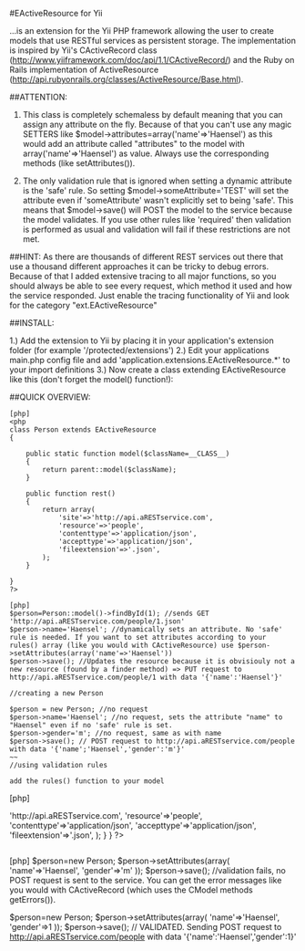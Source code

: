 #EActiveResource for Yii

...is an extension for the Yii PHP framework allowing the user to create models that use RESTful services as persistent storage.
The implementation is inspired by Yii's CActiveRecord class (http://www.yiiframework.com/doc/api/1.1/CActiveRecord/) and the Ruby on Rails implementation of ActiveResource (http://api.rubyonrails.org/classes/ActiveResource/Base.html).

##ATTENTION: 
1. This class is completely schemaless by default meaning that you can assign any attribute on the fly. Because of that you can't use any magic SETTERS like
$model->attributes=array('name'=>'Haensel') as this would add an attribute called "attributes" to the model with array('name'=>'Haensel') as value. 
Always use the corresponding methods (like setAttributes()).

2. The only validation rule that is ignored when setting a dynamic attribute is the 'safe' rule. So setting $model->someAttribute='TEST' will set the
attribute even if 'someAttribute' wasn't explicitly set to being 'safe'. This means that $model->save() will POST the model to the service because the model validates.
If you use other rules like 'required' then validation is performed as usual and validation will fail if these restrictions are not met.

##HINT:
As there are thousands of different REST services out there that use a thousand different approaches it can be tricky to debug errors. Because of that I added extensive
tracing to all major functions, so you should always be able to see every request, which method it used and how the service responded. Just enable the tracing functionality of Yii
and look for the category "ext.EActiveResource"

##INSTALL:

1.) Add the extension to Yii by placing it in your application's extension folder (for example '/protected/extensions')
2.) Edit your applications main.php config file and add 'application.extensions.EActiveResource.*' to your import definitions
3.) Now create a class extending EActiveResource like this (don't forget the model() function!):

##QUICK OVERVIEW:

~~~
[php]
<php
class Person extends EActiveResource
{

    public static function model($className=__CLASS__)
    {
        return parent::model($className);
    }

    public function rest()
    {
        return array(
            'site'=>'http://api.aRESTservice.com',
            'resource'=>'people',
            'contenttype'=>'application/json',
            'accepttype'=>'application/json',
            'fileextension'=>'.json',
        );
    }
    
}
?>
~~~
~~~
[php]
$person=Person::model()->findById(1); //sends GET 'http://api.aRESTservice.com/people/1.json'
$person->name='Haensel'; //dynamically sets an attribute. No 'safe' rule is needed. If you want to set attributes according to your rules() array (like you would with CActiveResource) use $person->setAttributes(array('name'=>'Haensel'))
$person->save(); //Updates the resource because it is obvisiouly not a new resource (found by a finder method) => PUT request to http://api.aRESTservice.com/people/1 with data '{'name':'Haensel'}'

//creating a new Person

$person = new Person; //no request
$person->name='Haensel'; //no request, sets the attribute "name" to "Haensel" even if no 'safe' rule is set.
$person->gender='m'; //no request, same as with name
$person->save(); // POST request to http://api.aRESTservice.com/people with data '{'name';'Haensel','gender':'m'}'
~~
//using validation rules

add the rules() function to your model

~~~
[php]
<?php
class Person extends EActiveResource
{

    public static function model($className=__CLASS__)
    {
        return parent::model($className);
    }
    
    public function rules()
    {
    	return array(
    		array('name','required');
    		array('gender','numerical');
    	);
    }

    public function rest()
    {
        return array(
            'site'=>'http://api.aRESTservice.com',
            'resource'=>'people',
            'contenttype'=>'application/json',
            'accepttype'=>'application/json',
            'fileextension'=>'.json',
        );
    }
    
}
?>
~~~
~~~
[php]
$person=new Person;
$person->setAttributes(array(
	'name'=>'Haensel',
	'gender'=>'m'
));
$person->save(); //validation fails, no POST request is sent to the service. You can get the error messages like you would with CActiveRecord (which uses the CModel methods getErrors()).

$person=new Person;
$person->setAttributes(array(
	'name'=>'Haensel',
	'gender'=>1
));
$person->save(); // VALIDATED. Sending POST request to http://api.aRESTservice.com/people with data '{'name':'Haensel','gender':1}'
~~~